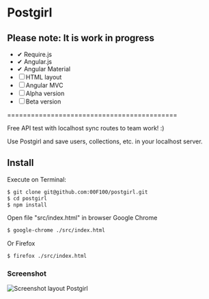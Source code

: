 # Postgirl

## Please note: It is **work in progress**

- ✔ Require.js
- ✔ Angular.js
- ✔ Angular Material
- ☐ HTML layout
- ☐ Angular MVC
- ☐ Alpha version
- ☐ Beta version

===========================================

Free API test with localhost sync routes to team work! :)

Use Postgirl and save users, collections, etc. in your localhost server.

## Install

Execute on Terminal:

```sh
$ git clone git@github.com:00F100/postgirl.git
$ cd postgirl
$ npm install
```

Open file "src/index.html" in browser Google Chrome

```sh
$ google-chrome ./src/index.html
```

Or Firefox

```sh
$ firefox ./src/index.html
```

### Screenshot

![Screenshot layout Postgirl](https://raw.githubusercontent.com/00F100/postgirl/master/screenshot.png)